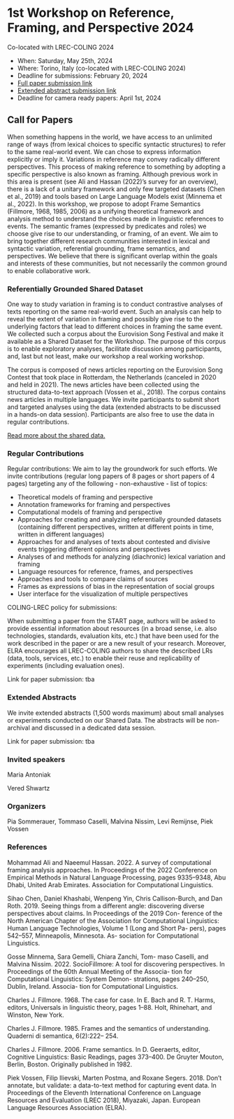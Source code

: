 # 1st Workshop on Reference, Framing, and Perspective 2024

Co-located with LREC-COLING 2024


* When: Saturday, May 25th, 2024
* Where: Torino, Italy (co-located with LREC-COLING 2024)
* Deadline for submissions:  February 20, 2024
* [Full paper submission link](https://softconf.com/lrec-coling2024/reference-framing-perspective2024/manager/scmd.cgi?scmd=submitPaperCustom&pageid=0&isPreview=no)
* [Extended abstract submission link](https://softconf.com/lrec-coling2024/reference-framing-perspective2024/manager/scmd.cgi?scmd=submitPaperCustom&pageid=1&isPreview=no)
* Deadline for camera ready papers: April 1st, 2024


## Call for Papers

When something happens in the world, we have access to an unlimited range of ways (from lexical choices to specific syntactic structures) to refer to the same real-world event. We can chose to express information explicitly or imply it. Variations in reference may convey radically different perspectives. This process of making reference to something by adopting a specific perspective is also known as framing. Although previous work in this area is present (see Ali and Hassan (2022)’s survey for an overview), there is a lack of a unitary framework and only few targeted datasets (Chen et al., 2019) and tools based on Large Language Models exist (Minnema et al., 2022). In this workshop, we propose to adopt Frame Semantics (Fillmore, 1968, 1985, 2006)  as a unifying theoretical framework and analysis method to understand the choices made in linguistic references to events. The semantic frames (expressed by predicates and roles) we choose give rise to our understanding, or framing, of an event. We aim to bring together different research communities interested in lexical and syntactic variation, referential grounding, frame semantics, and perspectives. We believe that there is significant overlap within the goals and interests of these communities, but not necessarily the common ground to enable collaborative work.

### Referentially Grounded Shared Dataset

One way to study variation in framing is to conduct contrastive analyses of texts reporting on the same real-world event. Such an analysis can help to reveal the extent of variation in framing and possibly give rise to the underlying factors that lead to different choices in framing the same event. We collected such a corpus about the Eurovision Song Festival and make it available as a Shared Dataset for the Workshop. The purpose of this corpus is to enable exploratory analyses, facilitate discussion among participants, and, last but not least, make our workshop a real working workshop.

The corpus is composed of news articles reporting on the Eurovision Song Contest that took place in Rotterdam, the Netherlands (canceled in 2020 and held in 2021). The news articles have been collected using the structured data-to-text approach (Vossen et al., 2018). The corpus contains news articles in multiple languages. We invite participants to submit short and targeted analyses using the data (extended abstracts to be discussed in a hands-on data session). Participants are also free to use the data in regular contributions.

[Read more about the shared data.](https://cltl.github.io/reference-framing-perspective/data)

### Regular Contributions

Regular contributions: We aim to lay the groundwork for such efforts. We invite contributions (regular long papers of 8 pages or short papers of 4 pages) targeting any of the following - non-exhaustive - list of topics:

* Theoretical models of framing and perspective
* Annotation frameworks for framing and perspectives
* Computational models of framing and perspective
* Approaches for creating and analyzing referentially grounded datasets (containing different perspectives, written at different points in time, written in different languages)
* Approaches for and analyses of texts about contested and divisive events triggering different opinions and perspectives
* Analyses of and methods for analyzing (diachronic) lexical variation and framing
* Language resources for reference, frames, and perspectives
* Approaches and tools to compare claims of sources
* Frames as expressions of bias in the representation of social groups
* User interface for the visualization of multiple perspectives

COLING-LREC policy for submissions:

When submitting a paper from the START page, authors will be asked to provide essential information about resources (in a broad sense, i.e. also technologies, standards, evaluation kits, etc.) that have been used for the work described in the paper or are a new result of your research. Moreover, ELRA encourages all LREC-COLING authors to share the described LRs (data, tools, services, etc.) to enable their reuse and replicability of experiments (including evaluation ones).

Link for paper submission: tba

### Extended Abstracts

We invite extended abstracts (1,500 words maximum) about small analyses or experiments conducted on our Shared Data. The abstracts will be non-archival and discussed in a dedicated data session.

Link for paper submission: tba

### Invited speakers

Maria Antoniak

Vered Shwartz

### Organizers

Pia Sommerauer, Tommaso Caselli, Malvina Nissim, Levi Remijnse, Piek Vossen

### References

Mohammad Ali and Naeemul Hassan. 2022. A survey of computational framing analysis approaches. In Proceedings of the 2022 Conference on Empirical Methods in Natural Language Processing, pages 9335–9348, Abu Dhabi, United Arab Emirates. Association for Computational Linguistics.

Sihao Chen, Daniel Khashabi, Wenpeng Yin, Chris Callison-Burch, and Dan Roth. 2019. Seeing things from a different angle: discovering diverse perspectives about claims. In Proceedings of the 2019 Con- ference of the North American Chapter of the Association for Computational Linguistics: Human Language Technologies, Volume 1 (Long and Short Pa- pers), pages 542–557, Minneapolis, Minnesota. As- sociation for Computational Linguistics.

Gosse Minnema, Sara Gemelli, Chiara Zanchi, Tom- maso Caselli, and Malvina Nissim. 2022. SocioFillmore: A tool for discovering perspectives. In Proceedings of the 60th Annual Meeting of the Associa- tion for Computational Linguistics: System Demon- strations, pages 240–250, Dublin, Ireland. Associa- tion for Computational Linguistics.

Charles J. Fillmore. 1968. The case for case. In E. Bach and R. T. Harms, editors, Universals in linguistic theory, pages 1–88. Holt, Rhinehart, and Winston, New York.

Charles J. Fillmore. 1985. Frames and the semantics of understanding. Quaderni di semantica, 6(2):222– 254.

Charles J. Fillmore. 2006. Frame semantics. In D. Geeraerts, editor, Cognitive Linguistics: Basic Readings, pages 373–400. De Gruyter Mouton, Berlin, Boston. Originally published in 1982.

Piek Vossen, Filip Ilievski, Marten Postma, and Roxane Segers. 2018. Don’t annotate, but validate: a data-to-text method for capturing event data. In Proceedings of the Eleventh International Conference on Language Resources and Evaluation (LREC 2018), Miyazaki, Japan. European Language Resources Association (ELRA).
